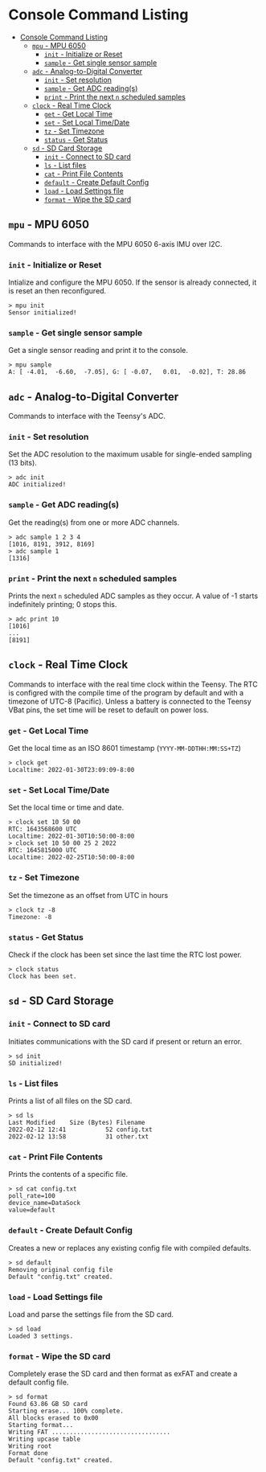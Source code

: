 # Console Command Listing
- [Console Command Listing](#console-command-listing)
  - [`mpu` - MPU 6050](#mpu---mpu-6050)
    - [`init` - Initialize or Reset](#init---initialize-or-reset)
    - [`sample` - Get single sensor sample](#sample---get-single-sensor-sample)
  - [`adc` - Analog-to-Digital Converter](#adc---analog-to-digital-converter)
    - [`init` - Set resolution](#init---set-resolution)
    - [`sample` - Get ADC reading(s)](#sample---get-adc-readings)
    - [`print` - Print the next `n` scheduled samples](#print---print-the-next-n-scheduled-samples)
  - [`clock` - Real Time Clock](#clock---real-time-clock)
    - [`get` - Get Local Time](#get---get-local-time)
    - [`set` - Set Local Time/Date](#set---set-local-timedate)
    - [`tz` - Set Timezone](#tz---set-timezone)
    - [`status` - Get Status](#status---get-status)
  - [`sd` - SD Card Storage](#sd---sd-card-storage)
    - [`init` - Connect to SD card](#init---connect-to-sd-card)
    - [`ls` - List files](#ls---list-files)
    - [`cat` - Print File Contents](#cat---print-file-contents)
    - [`default` - Create Default Config](#default---create-default-config)
    - [`load` - Load Settings file](#load---load-settings-file)
    - [`format` - Wipe the SD card](#format---wipe-the-sd-card)

## `mpu` - MPU 6050
Commands to interface with the MPU 6050 6-axis IMU over I2C.

### `init` - Initialize or Reset
Intialize and configure the MPU 6050. If the sensor is already connected, it is reset an then reconfigured.
```
> mpu init
Sensor initialized!
```

### `sample` - Get single sensor sample
Get a single sensor reading and print it to the console.
```
> mpu sample
A: [ -4.01,  -6.60,  -7.05], G: [ -0.07,   0.01,  -0.02], T: 28.86
```

## `adc` - Analog-to-Digital Converter
Commands to interface with the Teensy's ADC.

### `init` - Set resolution
Set the ADC resolution to the maximum usable for single-ended sampling (13 bits).
```
> adc init
ADC initialized!
```

### `sample` - Get ADC reading(s)
Get the reading(s) from one or more ADC channels.
```
> adc sample 1 2 3 4
[1016, 8191, 3912, 8169]
> adc sample 1
[1316]
```

### `print` - Print the next `n` scheduled samples
Prints the next `n` scheduled ADC samples as they occur. A value of -1 starts indefinitely printing; 0 stops this.
```
> adc print 10
[1016]
...
[8191]
```

## `clock` - Real Time Clock
Commands to interface with the real time clock within the Teensy. The RTC is configred with the compile time of the program by default and with a timezone of UTC-8 (Pacific). Unless a battery is connected to the Teensy VBat pins, the set time will be reset to default on power loss.

### `get` - Get Local Time
Get the local time as an ISO 8601 timestamp (`YYYY-MM-DDTHH:MM:SS+TZ`)
```
> clock get
Localtime: 2022-01-30T23:09:09-8:00
```

### `set` - Set Local Time/Date
Set the local time or time and date.
```
> clock set 10 50 00
RTC: 1643568600 UTC
Localtime: 2022-01-30T10:50:00-8:00
> clock set 10 50 00 25 2 2022
RTC: 1645815000 UTC
Localtime: 2022-02-25T10:50:00-8:00
```

### `tz` - Set Timezone
Set the timezone as an offset from UTC in hours
```
> clock tz -8
Timezone: -8
```

### `status` - Get Status
Check if the clock has been set since the last time the RTC lost power. 
```
> clock status
Clock has been set.
```

## `sd` - SD Card Storage
### `init` - Connect to SD card
Initiates communications with the SD card if present or return an error.
```
> sd init
SD initialized!
```

### `ls` - List files
Prints a list of all files on the SD card.
```
> sd ls
Last Modified    Size (Bytes) Filename
2022-02-12 12:41           52 config.txt
2022-02-12 13:58           31 other.txt
```

### `cat` - Print File Contents
Prints the contents of a specific file.
```
> sd cat config.txt
poll_rate=100
device_name=DataSock
value=default
```

### `default` - Create Default Config
Creates a new or replaces any existing config file with compiled defaults.
```
> sd default
Removing original config file
Default "config.txt" created.
```

### `load` - Load Settings file
Load and parse the settings file from the SD card.
```
> sd load
Loaded 3 settings.
```

### `format` - Wipe the SD card
Completely erase the SD card and then format as exFAT and create a default config file.
```
> sd format
Found 63.86 GB SD card
Starting erase... 100% complete.
All blocks erased to 0x00
Starting format...
Writing FAT .................................
Writing upcase table
Writing root
Format done
Default "config.txt" created.
```
